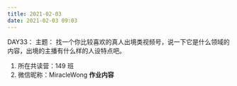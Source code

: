 ```yaml
---
title: 2021-02-03
date: 2021-02-03 09:03
---
```


DAY33：
主题：
找一个你比较喜欢的真人出境类视频号，说一下它是什么领域的内容，出境的主播有什么样的人设特点吧。

1. 所在共读营：149 班
2. 微信昵称：MiracleWong
**作业内容**


